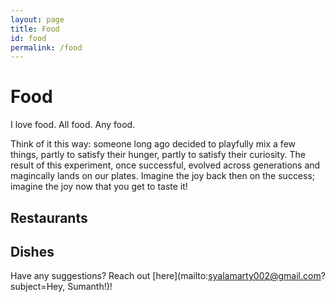 ```yaml
---
layout: page
title: Food
id: food
permalink: /food
---
```


# Food 
I love food. All food. Any food. 

Think of it this way: someone long ago decided to playfully mix a few things, partly to satisfy their hunger, partly to satisfy their curiosity. The result of this experiment, once successful, evolved across generations and magincally lands on our plates. Imagine the joy back then on the success; imagine the joy now that you get to taste it! 

## Restaurants 

## Dishes 

Have any suggestions? Reach out [here](mailto:syalamarty002@gmail.com?subject=Hey, Sumanth!)!
